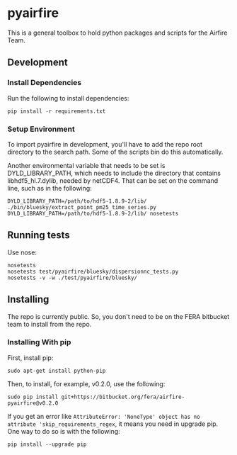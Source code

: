 # pyairfire

This is a general toolbox to hold python packages and scripts for the Airfire
Team.

## Development

### Install Dependencies

Run the following to install dependencies:

    pip install -r requirements.txt

### Setup Environment

To import pyairfire in development, you'll have to add the repo root directory
to the search path. Some of the scripts bin do this automatically.

Another environmental variable that needs to be set is DYLD_LIBRARY_PATH, which
needs to include the directory that contains libhdf5_hl.7.dylib, needed by
netCDF4.  That can be set on the command line, such as in the following:

    DYLD_LIBRARY_PATH=/path/to/hdf5-1.8.9-2/lib/ ./bin/bluesky/extract_point_pm25_time_series.py
    DYLD_LIBRARY_PATH=/path/to/hdf5-1.8.9-2/lib/ nosetests


## Running tests

Use nose:

    nosetests
    nosetests test/pyairfire/bluesky/dispersionnc_tests.py
    nosetests -v -w ./test/pyairfire/bluesky/

## Installing

The repo is currently public. So, you don't need to be on the FERA bitbucket team
to install from the repo.

### Installing With pip

First, install pip:

    sudo apt-get install python-pip

Then, to install, for example, v0.2.0, use the following:

    sudo pip install git+https://bitbucket.org/fera/airfire-pyairfire@v0.2.0

If you get an error like    ```AttributeError: 'NoneType' object has no attribute 'skip_requirements_regex```, it means you need in upgrade pip.  One way to do so is with the following:

    pip install --upgrade pip
